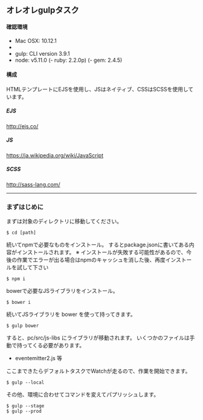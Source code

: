 ## オレオレgulpタスク


#### 確認環境

- Mac OSX: 10.12.1
- 
- gulp: CLI version 3.9.1
- node: v5.11.0
(- ruby: 2.2.0p)
(- gem: 2.4.5)


#### 構成
HTMLテンプレートにEJSを使用し、JSはネイティブ、CSSはSCSSを使用しています。

##### EJS
http://ejs.co/

##### JS
https://ja.wikipedia.org/wiki/JavaScript

##### SCSS
http://sass-lang.com/


---

### まずはじめに

まずは対象のディレクトリに移動してください。

	$ cd [path]
	
続いてnpmで必要なものをインストール。
するとpackage.jsonに書いてある内容がインストールされます。
※ インストールが失敗する可能性があるので、今後の作業でエラーが出る場合はnpmのキャッシュを消した後、再度インストールを試して下さい

	$ npm i 
	
bowerで必要なJSライブラリをインストール。

	$ bower i
	
続いてJSライブラリを bower を使って持ってきます。

	$ gulp bower
	
すると、pc/src/js-libs にライブラリが移動されます。
いくつかのファイルは手動で持ってくる必要があります。

- eventemitter2.js 等

ここまできたらデフォルトタスクでWatchが走るので、作業を開始できます。

	$ gulp --local

その他、環境に合わせてコマンドを変えてパプリッシュします。

	$ gulp --stage
	$ gulp --prod
